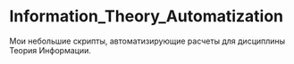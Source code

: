 # Information_Theory_Automatization
Мои небольшие скрипты, автоматизирующие расчеты для дисциплины Теория Информации.
